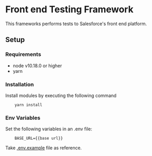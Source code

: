 # Front end Testing Framework
This frameworks performs tests to Salesforce's front end platform.
## Setup
### Requirements
 - node v10.18.0 or higher
 - yarn
### Installation
Install modules by executing the following command
```
    yarn install
```

### Env Variables
Set the following variables in an .env file:
```
    BASE_URL={{base url}}
```
Take [.env.example](.env.example) file as reference.
